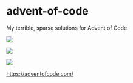# advent-of-code
My terrible, sparse solutions for Advent of Code

![](https://img.shields.io/badge/day%20📅-25-blue)

![](https://img.shields.io/badge/stars%20⭐-4-yellow)

![](https://img.shields.io/badge/days%20completed-2-red)

https://adventofcode.com/
